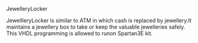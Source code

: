 JewelleryLocker

JewellleryLocker is similar to ATM in which cash is replaced by jewellery.It maintains a jewellery box to take or keep the valuable jewelleries safely.
This VHDL programming is allowed to runon Spartan3E kit.
